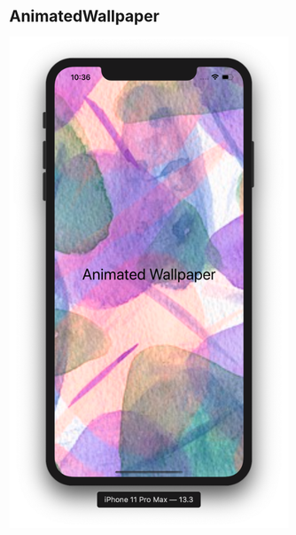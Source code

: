 # AnimatedWallpaper

![](https://github.com/ram4ik/AnimatedWallpaper/blob/master/AnimatedWallpaper/Assets.xcassets/Screenshot%202020-03-21%20at%2022.36.21.imageset/Screenshot%202020-03-21%20at%2022.36.21.png)
